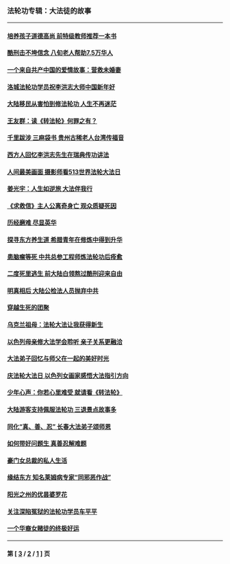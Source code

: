 ### 法轮功专辑：大法徒的故事
---
#### [培养孩子道德高尚 前特级教师推荐一本书](../../pages/nf1147481/n12938640.md?05180430) 
#### [酷刑击不垮信念 八旬老人帮助7.5万华人](../../pages/nf1147481/n12880712.md?05180430) 
#### [一个来自共产中国的爱情故事：营救未婚妻](../../pages/nf1147481/n12778386.md?05180430) 
#### [洛城法轮功学员祝李洪志大师中国新年好](../../pages/nf1147481/n12724685.md?05180430) 
#### [大陆移民从害怕到修法轮功 人生不再迷茫](../../pages/nf1147481/n12414325.md?05180430) 
#### [王友群：读《转法轮》何罪之有？](../../pages/nf1147481/n12408647.md?05180430) 
#### [千里跋涉 三麻袋书 贵州古稀老人台湾传福音](../../pages/nf1147481/n12198750.md?05180430) 
#### [西方人回忆李洪志先生在瑞典传功讲法](../../pages/nf1147481/n12099607.md?05180430) 
#### [人间最美画面 摄影师看513世界法轮大法日](../../pages/nf1147481/n12094118.md?05180430) 
#### [姜光宇：人生如逆旅 大法伴我行](../../pages/nf1147481/n12088664.md?05180430) 
#### [《求救信》主人公离奇身亡 观众质疑死因](../../pages/nf1147481/n11845215.md?05180430) 
#### [历经磨难 尽显英华](../../pages/nf1147481/n11723297.md?05180430) 
#### [探寻东方养生道 希腊青年在修炼中得到升华](../../pages/nf1147481/n11494502.md?05180430) 
#### [患脑瘤等死 中共总参工程师炼法轮功后痊愈](../../pages/nf1147481/n11466682.md?05180430) 
#### [二度死里逃生 前大陆白领熬过酷刑迎来自由](../../pages/nf1147481/n11368594.md?05180430) 
#### [明真相后 大陆公检法人员抛弃中共](../../pages/nf1147481/n11358618.md?05180430) 
#### [穿越生死的团聚](../../pages/nf1147481/n11258922.md?05180430) 
#### [乌克兰祖母：法轮大法让我获得新生](../../pages/nf1147481/n11269457.md?05180430) 
#### [以色列母亲修大法学会聆听 亲子关系更融洽](../../pages/nf1147481/n11268195.md?05180430) 
#### [大法弟子回忆与师父在一起的美好时光](../../pages/nf1147481/n11267759.md?05180430) 
#### [庆法轮大法日 以色列女画家感悟大法指引方向](../../pages/nf1147481/n11267735.md?05180430) 
#### [少年心声：你若心里难受 就请看《转法轮》](../../pages/nf1147481/n11267496.md?05180430) 
#### [大陆游客支持佩服法轮功 三退景点故事多](../../pages/nf1147481/n11267378.md?05180430) 
#### [同化“真、善、忍” 长春大法弟子颂师恩](../../pages/nf1147481/n11266497.md?05180430) 
#### [如何带好问题生 真善忍解难题](../../pages/nf1147481/n11243655.md?05180430) 
#### [豪门女总裁的私人生活](../../pages/nf1147481/n10127794.md?05180430) 
#### [缘结东方 知名莱姆病专家“同邪恶作战”](../../pages/nf1147481/n10682468.md?05180430) 
#### [阳光之州的优昙婆罗花](../../pages/nf1147481/n10546697.md?05180430) 
#### [关注深陷冤狱的法轮功学员车平平](../../pages/nf1147481/n10146883.md?05180430) 
#### [一个华裔女赌徒的终极好运](../../pages/nf1147481/n9147756.md?05180430) 

---
#### 第 [ [3](./3.md?05180430) / [2](./2.md?05180430) / [1](./1.md?05180430) ] 页
